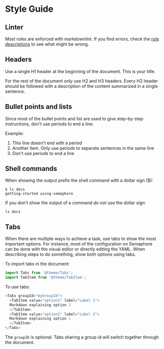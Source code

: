 
# Style Guide

## Linter

Most rules are enforced with markdownlint. If you find errors, check the [rule descriptions](https://github.com/DavidAnson/markdownlint/blob/v0.32.1/README.md#configuration) to see what might be wrong.

## Headers

Use a single H1 header at the beginning of the document. This is your title.

For the rest of the document only use H2 and H3 headers. Every H2 header should be followed with a description of the content summarized in a single sentence.

## Bullet points and lists

Since most of the bullet points and list are used to give step-by-step instructions, don't use periods to end a line. 

Example:
1. This line doesn't end with a period
2. Another item. Only use periods to separate sentences in the same line
3. Don't use periods to end a line

## Shell commands

When showing the output prefix the shell command with a dollar sign ($):

```shell
$ ls docs
getting-started using-semaphore
```

If you don't show the output of a command *do not* use the dollar sign:

```shell
ls docs
```

## Tabs

When there are multiple ways to achieve a task, use tabs to show the most important options. For instance, most of the configuration on Semaphore can be done with the visual editor or directly editing the YAML. When describing steps to do something, show both options using tabs.

To import tabs in the document:

```js
import Tabs from '@theme/Tabs';
import TabItem from '@theme/TabItem';
```

To use tabs:

```js
<Tabs groupId="myGroupId">
  <TabItem value="option1" label="Label 1">
  Markdown explaining option 1
  </TabItem>
  <TabItem value="option2" label="Label 2">
  Markdown explaining option 1
  </TabItem>
</Tabs>
```

The `groupID` is optional. Tabs sharing a group id will switch together through the document.


